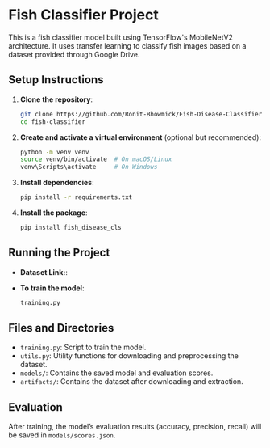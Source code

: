 # Fish Classifier Project

This is a fish classifier model built using TensorFlow's MobileNetV2 architecture. It uses transfer learning to classify fish images based on a dataset provided through Google Drive.

## Setup Instructions

1. **Clone the repository**:

    ```bash
    git clone https://github.com/Ronit-Bhowmick/Fish-Disease-Classifier.git
    cd fish-classifier
    ```

2. **Create and activate a virtual environment** (optional but recommended):

    ```bash
    python -m venv venv
    source venv/bin/activate  # On macOS/Linux
    venv\Scripts\activate     # On Windows
    ```

3. **Install dependencies**:

    ```bash
    pip install -r requirements.txt
    ```

4. **Install the package**:

    ```bash
    pip install fish_disease_cls
    ```

## Running the Project

- **Dataset Link:**: 

- **To train the model**:

    ```bash
    training.py
    ```

## Files and Directories

- `training.py`: Script to train the model.
- `utils.py`: Utility functions for downloading and preprocessing the dataset.
- `models/`: Contains the saved model and evaluation scores.
- `artifacts/`: Contains the dataset after downloading and extraction.

## Evaluation

After training, the model’s evaluation results (accuracy, precision, recall) will be saved in `models/scores.json`.

